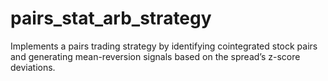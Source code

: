 # pairs_stat_arb_strategy
Implements a pairs trading strategy by identifying cointegrated stock pairs and generating mean-reversion signals based on the spread’s z-score deviations.
